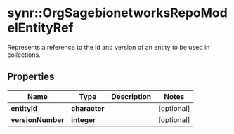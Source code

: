 # synr::OrgSagebionetworksRepoModelEntityRef

Represents a reference to the id and version of an entity to be used in collections.

## Properties
Name | Type | Description | Notes
------------ | ------------- | ------------- | -------------
**entityId** | **character** |  | [optional] 
**versionNumber** | **integer** |  | [optional] 


